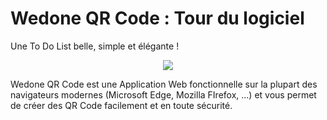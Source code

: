 # Wedone QR Code : Tour du logiciel
Une To Do List belle, simple et élégante !
<p align="center">
  <img src="https://github.com/WedoneOfficiel/Wedone-QR-Code/blob/main/icon.png" />
</p>

Wedone QR Code est une Application Web fonctionnelle sur la plupart des navigateurs modernes (Microsoft Edge, Mozilla FIrefox, ...) et vous permet de créer des QR Code facilement et en toute sécurité.
